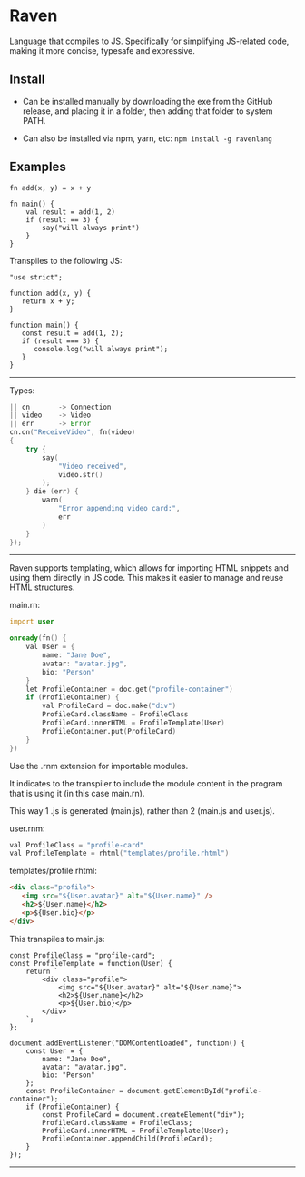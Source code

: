 # Raven

Language that compiles to JS. Specifically for simplifying JS-related code, making it more concise, typesafe and expressive.

## Install

-  Can be installed manually by downloading the exe from the GitHub release, and placing it in a folder, then adding that folder to system PATH.

-  Can also be installed via npm, yarn, etc: `npm install -g ravenlang`

## Examples

```
fn add(x, y) = x + y

fn main() {
    val result = add(1, 2)
    if (result == 3) {
        say("will always print")
    }
}
```

Transpiles to the following JS:

```
"use strict";

function add(x, y) {
   return x + y;
}

function main() {
   const result = add(1, 2);
   if (result === 3) {
      console.log("will always print");
   }
}

```

---

Types:

```d
|| cn       -> Connection
|| video    -> Video
|| err      -> Error
cn.on("ReceiveVideo", fn(video)
{
    try {
        say(
            "Video received",
            video.str()
        );
    } die (err) {
        warn(
            "Error appending video card:",
            err
        )
    }
});

```

---

Raven supports templating, which allows for importing HTML snippets and using them directly in JS code.
This makes it easier to manage and reuse HTML structures.

main.rn:

```d
import user

onready(fn() {
    val User = {
        name: "Jane Doe",
        avatar: "avatar.jpg",
        bio: "Person"
    }
    let ProfileContainer = doc.get("profile-container")
    if (ProfileContainer) {
        val ProfileCard = doc.make("div")
        ProfileCard.className = ProfileClass
        ProfileCard.innerHTML = ProfileTemplate(User)
        ProfileContainer.put(ProfileCard)
    }
})
```

Use the .rnm extension for importable modules.

It indicates to the transpiler to include the module content in the program that is using it (in this case main.rn).

This way 1 .js is generated (main.js), rather than 2 (main.js and user.js).

user.rnm:

```d
val ProfileClass = "profile-card"
val ProfileTemplate = rhtml("templates/profile.rhtml")
```

templates/profile.rhtml:

```html
<div class="profile">
   <img src="${User.avatar}" alt="${User.name}" />
   <h2>${User.name}</h2>
   <p>${User.bio}</p>
</div>
```

This transpiles to main.js:

```
const ProfileClass = "profile-card";
const ProfileTemplate = function(User) {
    return `
        <div class="profile">
            <img src="${User.avatar}" alt="${User.name}">
            <h2>${User.name}</h2>
            <p>${User.bio}</p>
        </div>
    `;
};

document.addEventListener("DOMContentLoaded", function() {
    const User = {
        name: "Jane Doe",
        avatar: "avatar.jpg",
        bio: "Person"
    };
    const ProfileContainer = document.getElementById("profile-container");
    if (ProfileContainer) {
        const ProfileCard = document.createElement("div");
        ProfileCard.className = ProfileClass;
        ProfileCard.innerHTML = ProfileTemplate(User);
        ProfileContainer.appendChild(ProfileCard);
    }
});
```

---
